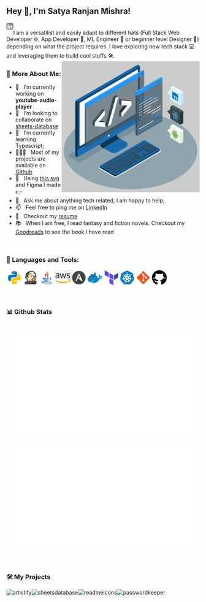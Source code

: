 ## Hey 👋, I'm Satya Ranjan Mishra!
<a href='https://www.linkedin.com/in/satya-mishra-6a86361a6/'><img align='left' alt="linkedin" src="https://raw.githubusercontent.com/satyaranjan123/satyaranjan123/ba8c014868685ecf4a07d7a10f651bb899d5e681/assets/linkedin.svg" height='18px'/></a>

<br>
I am a versatilist and easily adapt to different hats (Full Stack Web Developer 🌐, App Developer 📱, ML Engineer 🤖 or beginner level Designer 🎨) depending on what the project requires. I love exploring new tech stack 💻 and leveraging them to build cool stuffs 🛠️. 
<br/>

<img align="right" alt="GIF" src="https://raw.githubusercontent.com/satyaranjan123/satyaranjan123/main/techstack.gif" width="360px"/>
  
### 🧐 More About Me:

- 🔭 &nbsp; I’m currently working on **youtube-audio-player**
- 🤝 &nbsp; I’m looking to collaborate on [sheets-database](https://github.com/rahul-jha98/sheets-database)
- 🌱 &nbsp; I’m currently learning Typescript; 
- 👨🏻‍💻 &nbsp; Most of my projects are available on [Github](https://github.com/rahul-jha98?tab=repositories)
- 🎨 &nbsp; Using [this svg](https://storyset.com/illustration/javascript-frameworks/amico) and Figma I made 👉
- 💬 &nbsp; Ask me about anything tech related, I am happy to help;
- 📫 &nbsp; Feel free to ping me on [LinkedIn](https://www.linkedin.com/in/rahul-jha98/)
- 📝 &nbsp; Checkout my [resume](https://drive.google.com/file/d/1ZpR5pVBTnl_Qybq7GE3MGy1SB1JehVSE/view?usp=sharing)
- 📚 &nbsp; When I am free, I read fantasy and fiction novels. Checkout my [Goodreads](https://www.goodreads.com/rahul-jha98) to see the book I have read

<br>

### 🔨 Languages and Tools:
<a href="https://www.python.org" target="_blank"><img align="left" alt="Python" height ="42px" src="https://raw.githubusercontent.com/satyaranjan123/satyaranjan123/f45af08b4b7775996490f92ad2dd04e067687ccf/assets/icons8-python.svg"></a>
<a href="https://www.jenkins.io/" target="_blank"> <img align="left" alt="Android" height ="42px" src="https://raw.githubusercontent.com/satyaranjan123/satyaranjan123/f45af08b4b7775996490f92ad2dd04e067687ccf/assets/icons8-jenkins.svg"> </a>
<a href="https://www.java.com" target="_blank"><img align="left" alt="Java" height ="42px" src="https://raw.githubusercontent.com/satyaranjan123/satyaranjan123/f45af08b4b7775996490f92ad2dd04e067687ccf/assets/icons8-java.svg"></a>
<a href="https://aws.amazon.com/" target="_blank"> <img align="left" src="https://raw.githubusercontent.com/satyaranjan123/satyaranjan123/f45af08b4b7775996490f92ad2dd04e067687ccf/assets/icons8-amazon-web-services.svg" height ="42px"/> </a>
<a href="https://www.ansible.com/" target="_blank"> <img align="left" alt="JavaScript" height ="42px"  src="https://raw.githubusercontent.com/satyaranjan123/satyaranjan123/f45af08b4b7775996490f92ad2dd04e067687ccf/assets/icons8-ansible.svg"> </a>
<a href="https://www.docker.com/" target="_blank"><img align="left" alt="Typescirpt" height ="42px" src="https://raw.githubusercontent.com/satyaranjan123/satyaranjan123/f45af08b4b7775996490f92ad2dd04e067687ccf/assets/icons8-docker.svg"></a>
<a href="https://www.terraform.io/" target="_blank"> <img align="left" alt="React" height ="42px" src="https://raw.githubusercontent.com/satyaranjan123/satyaranjan123/f45af08b4b7775996490f92ad2dd04e067687ccf/assets/icons8-terraform.svg"></a>
<a href="https://kubernetes.io/" target="_blank"><img align="left" alt="Node.js" height ="42px" src="https://raw.githubusercontent.com/satyaranjan123/satyaranjan123/f45af08b4b7775996490f92ad2dd04e067687ccf/assets/icons8-kubernetes.svg"></a>
<a href="https://git-scm.com/" target="_blank"> <img src="https://raw.githubusercontent.com/satyaranjan123/satyaranjan123/f45af08b4b7775996490f92ad2dd04e067687ccf/assets/icons8-git.svg" align="left" alt="git" height='42px'/> </a>
<a href="https://www.github.com/" target="_blank"> <img src="https://raw.githubusercontent.com/satyaranjan123/satyaranjan123/f45af08b4b7775996490f92ad2dd04e067687ccf/assets/icons8-github.svg" height='42px'/> </a>

<br>


### 📊 Github Stats
<a href='https://github.com/satyaranjan123/github-stats-transparent'>
  
![Stats Overview](https://raw.githubusercontent.com/rahul-jha98/github-stats-transparent/output/generated/overview.svg)
![Most Used Languages](https://raw.githubusercontent.com/rahul-jha98/github-stats-transparent/output/generated/languages.svg)

</a>

<br>

### 🛠️ My Projects
<a href="https://github.com/rahul-jha98/Artistify.ai" target="_blank"> <img alt="artistify" src="./projects/artistify.svg" height="68" align="left"> </a>
<a href="https://github.com/rahul-jha98/sheets-database" target="_blank"> <img alt="sheetsdatabase" src="./projects/sheetsdatabase.svg"  height="68" align="left"> </a>
<a href="https://github.com/rahul-jha98/README_icons" target="_blank"> <img alt="readmeicons" src="./projects/readmeicons.svg" height="68" align="left"> </a>
<a href="https://github.com/rahul-jha98/PasswordKeeper" target="_blank"> <img alt="passwordkeeper" src="./projects/passwordkeeper.svg" height="68" align="left"> </a>
